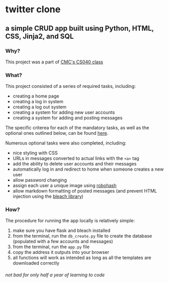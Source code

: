 # twitter clone
## a simple CRUD app built using Python, HTML, CSS, Jinja2, and SQL

### Why?

This project was a part of [CMC's CS040 class](https://github.com/mikeizbicki/cmc-csci040)

### What?

This project consisted of a series of required tasks, including:
- creating a home page
- creating a log in system
- creating a log out system
- creating a system for adding new user accounts
- creating a system for adding and posting messages

The specific criterea for each of the mandatory tasks, as well as the optional ones outlined below, can be found [here](https://github.com/mikeizbicki/cmc-csci040/tree/2021fall/hw_05).

Numerous optional tasks were also completed, including:
- nice styling with CSS
- URLs in messages converted to actual links with the `<a>` tag
- add the ability to delete user accounts and their messages
- automatically log in and redirect to home when someone creates a new user
- allow password changing
- assign each user a unique image using [robohash](https://robohash.org/)
- allow markdown formatting of posted messages (and prevent HTML injection using the [bleach library](https://bleach.readthedocs.io/en/latest/index.html))

### How?

The procedure for running the app locally is relatively simple:
1. make sure you have flask and bleach installed
1. from the terminal, run the `db_create.py` file to create the database (populated with a few accounts and messages)
1. from the terminal, run the `app.py` file
1. copy the address it outputs into your browser
1. all functions will work as intended as long as all the templates are downloaded correctly

###### not bad for only half a year of learning to code
